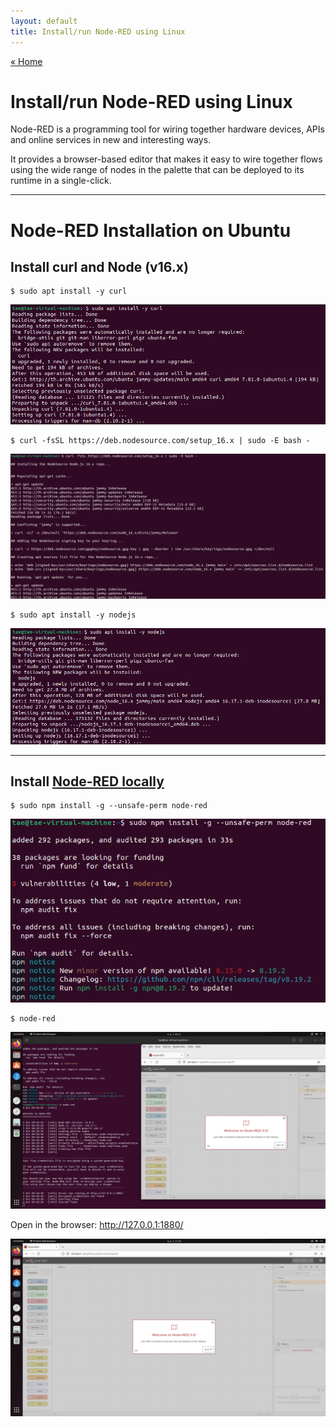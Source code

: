 ```yaml
---
layout: default
title: Install/run Node-RED using Linux
---
```


[« Home](https://jedsadasrijunpoe.github.io/)

<h1>Install/run Node-RED using Linux</h1>

Node-RED is a programming tool for wiring together hardware devices, APIs and online services in new and interesting ways.

It provides a browser-based editor that makes it easy to wire together flows using the wide range of nodes in the palette that can be deployed to its runtime in a single-click.

---

# Node-RED Installation on Ubuntu
## Install curl and Node (v16.x)

```ShellSession
$ sudo apt install -y curl
```

![nodered-install-1](/images/node_red/node-red-install-1-1.png)

```ShellSession
$ curl -fsSL https://deb.nodesource.com/setup_16.x | sudo -E bash -
```

![nodered-install-2](/images/node_red/node-red-install-1-2.png)

```ShellSession
$ sudo apt install -y nodejs
```

![nodered-install-3](/images/node_red/node-red-install-2-1.png)

---

## Install [Node-RED locally](https://nodered.org/docs/getting-started/local)

```ShellSession
$ sudo npm install -g --unsafe-perm node-red
```

![nodered-install-4](/images/node_red/node-red-install-3-1.png)

```ShellSession
$ node-red
```

![nodered-install-5](/images/node_red/node-red-install-4.png)

Open in the browser: <http://127.0.0.1:1880/>

![mynodered1](/images/node_red/mynodered1.png)